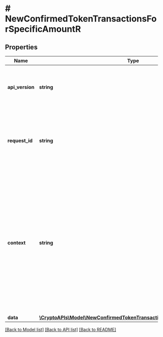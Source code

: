 # # NewConfirmedTokenTransactionsForSpecificAmountR

## Properties

Name | Type | Description | Notes
------------ | ------------- | ------------- | -------------
**api_version** | **string** | Specifies the version of the API that incorporates this endpoint. |
**request_id** | **string** | Defines the ID of the request. The &#x60;requestId&#x60; is generated by Crypto APIs and it&#39;s unique for every request. |
**context** | **string** | In batch situations the user can use the context to correlate responses with requests. This property is present regardless of whether the response was successful or returned as an error. &#x60;context&#x60; is specified by the user. | [optional]
**data** | [**\CryptoAPIs\Model\NewConfirmedTokenTransactionsForSpecificAmountRData**](NewConfirmedTokenTransactionsForSpecificAmountRData.md) |  |

[[Back to Model list]](../../README.md#models) [[Back to API list]](../../README.md#endpoints) [[Back to README]](../../README.md)
